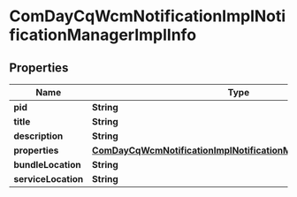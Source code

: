 

# ComDayCqWcmNotificationImplNotificationManagerImplInfo

## Properties

Name | Type | Description | Notes
------------ | ------------- | ------------- | -------------
**pid** | **String** |  |  [optional]
**title** | **String** |  |  [optional]
**description** | **String** |  |  [optional]
**properties** | [**ComDayCqWcmNotificationImplNotificationManagerImplProperties**](ComDayCqWcmNotificationImplNotificationManagerImplProperties.md) |  |  [optional]
**bundleLocation** | **String** |  |  [optional]
**serviceLocation** | **String** |  |  [optional]



